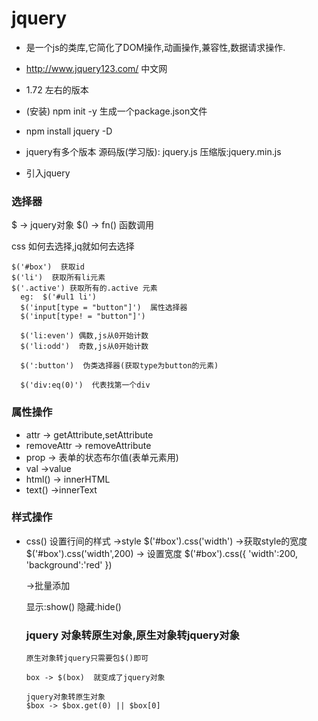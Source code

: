 # jquery
- 是一个js的类库,它简化了DOM操作,动画操作,兼容性,数据请求操作.

- http://www.jquery123.com/  中文网

- 1.72 左右的版本

- (安装) npm init -y 生成一个package.json文件

- npm install  jquery -D

- jquery有多个版本
    源码版(学习版): jquery.js
    压缩版:jquery.min.js

- 引入jquery <script src="./node_modules/jquery/dist/jquery.min.js"></script>

### 选择器

$ -> jquery对象
$() -> fn() 函数调用

css 如何去选择,jq就如何去选择

```
$('#box')  获取id
$('li')  获取所有li元素
$('.active') 获取所有的.active 元素
  eg:  $('#ul1 li')
  $('input[type = "button"]')  属性选择器
  $('input[type! = "button"]')

  $('li:even') 偶数,js从0开始计数
  $('li:odd')  奇数,js从0开始计数

  $(':button')  伪类选择器(获取type为button的元素)

  $('div:eq(0)')  代表找第一个div

  ```

  ### 属性操作
  - attr -> getAttribute,setAttribute
  - removeAttr  -> removeAttribute
  - prop  -> 表单的状态布尔值(表单元素用)
  - val  ->value
  - html()     -> innerHTML
  - text()     ->innerText

  ### 样式操作

  - css()  设置行间的样式  ->style
  $('#box').css('width')  ->获取style的宽度
  $('#box').css('width',200) -> 设置宽度
  $('#box').css({
      'width':200,
      'background':'red'
  })

    ->批量添加

    显示:show()
    隐藏:hide()

    ### jquery 对象转原生对象,原生对象转jquery对象

    ```
    原生对象转jquery只需要包$()即可

    box -> $(box)  就变成了jquery对象

    jquery对象转原生对象
    $box -> $box.get(0) || $box[0]
    ```